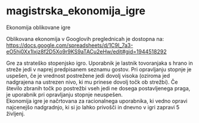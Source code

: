 # magistrska_ekonomija_igre
Ekonomija oblikovane igre

Oblikovana ekonomija v Googlovih preglednicah je dostopna na: https://docs.google.com/spreadsheets/d/1C9I_7a3-eO5hj0Xx1lxjz8f2D5Xo9r9KS9aTACu2eHw/edit#gid=1944518292


Gre za strateško stopenjsko igro.	Uporabnik je lastnik tovoranjaka s hrano in streže jedi v naprej predpisanem seznamu gostov. Pri opravljanju stopnje je uspešen, če je vrednost postrežene jedi dovolj visoka (oziroma jed nadgrajena na ustrezen nivo, ki mu prinese dovolj točk ob strežbi). Če število zbranih točk po postrežbi vseh jedi ne dosega postavljenega praga, je uporabnik pri opravljanju stopnje neuspešen. 														
Ekonomija igre je načrtovana za racionalnega uporabnika, ki vedno opravi najcenejšo nadgradnjo, ki si jo lahko privošči in dnevno v igri zapravi 5 življenj. 														
														
																				
